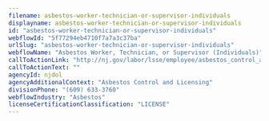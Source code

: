 ```yaml
---
filename: asbestos-worker-technician-or-supervisor-individuals
displayname: asbestos-worker-technician-or-supervisor-individuals
id: "asbestos-worker-technician-or-supervisor-individuals"
webflowId: "5f77294eb4710f7a7a3c37ba"
urlSlug: "asbestos-worker-technician-or-supervisor-individuals"
webflowName: "Asbestos Worker, Technician, or Supervisor (Individuals)"
callToActionLink: "http://nj.gov/labor/lsse/employee/asbestos_control_and_licensing.html"
callToActionText: ""
agencyId: njdol
agencyAdditionalContext: "Asbestos Control and Licensing"
divisionPhone: "(609) 633-3760"
webflowIndustry: "Asbestos"
licenseCertificationClassification: "LICENSE"
---
```

